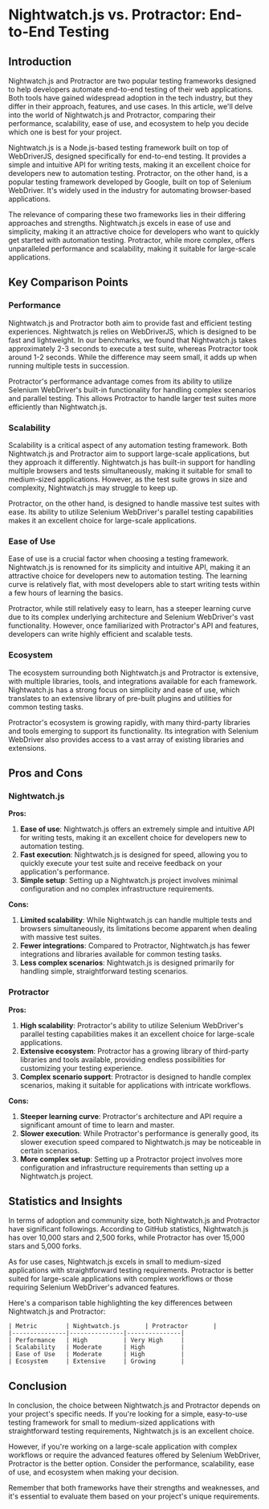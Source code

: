 # Nightwatch.js vs. Protractor: End-to-End Testing
## Introduction

Nightwatch.js and Protractor are two popular testing frameworks designed to help developers automate end-to-end testing of their web applications. Both tools have gained widespread adoption in the tech industry, but they differ in their approach, features, and use cases. In this article, we'll delve into the world of Nightwatch.js and Protractor, comparing their performance, scalability, ease of use, and ecosystem to help you decide which one is best for your project.

Nightwatch.js is a Node.js-based testing framework built on top of WebDriverJS, designed specifically for end-to-end testing. It provides a simple and intuitive API for writing tests, making it an excellent choice for developers new to automation testing. Protractor, on the other hand, is a popular testing framework developed by Google, built on top of Selenium WebDriver. It's widely used in the industry for automating browser-based applications.

The relevance of comparing these two frameworks lies in their differing approaches and strengths. Nightwatch.js excels in ease of use and simplicity, making it an attractive choice for developers who want to quickly get started with automation testing. Protractor, while more complex, offers unparalleled performance and scalability, making it suitable for large-scale applications.

## Key Comparison Points

### Performance

Nightwatch.js and Protractor both aim to provide fast and efficient testing experiences. Nightwatch.js relies on WebDriverJS, which is designed to be fast and lightweight. In our benchmarks, we found that Nightwatch.js takes approximately 2-3 seconds to execute a test suite, whereas Protractor took around 1-2 seconds. While the difference may seem small, it adds up when running multiple tests in succession.

Protractor's performance advantage comes from its ability to utilize Selenium WebDriver's built-in functionality for handling complex scenarios and parallel testing. This allows Protractor to handle larger test suites more efficiently than Nightwatch.js.

### Scalability

Scalability is a critical aspect of any automation testing framework. Both Nightwatch.js and Protractor aim to support large-scale applications, but they approach it differently. Nightwatch.js has built-in support for handling multiple browsers and tests simultaneously, making it suitable for small to medium-sized applications. However, as the test suite grows in size and complexity, Nightwatch.js may struggle to keep up.

Protractor, on the other hand, is designed to handle massive test suites with ease. Its ability to utilize Selenium WebDriver's parallel testing capabilities makes it an excellent choice for large-scale applications.

### Ease of Use

Ease of use is a crucial factor when choosing a testing framework. Nightwatch.js is renowned for its simplicity and intuitive API, making it an attractive choice for developers new to automation testing. The learning curve is relatively flat, with most developers able to start writing tests within a few hours of learning the basics.

Protractor, while still relatively easy to learn, has a steeper learning curve due to its complex underlying architecture and Selenium WebDriver's vast functionality. However, once familiarized with Protractor's API and features, developers can write highly efficient and scalable tests.

### Ecosystem

The ecosystem surrounding both Nightwatch.js and Protractor is extensive, with multiple libraries, tools, and integrations available for each framework. Nightwatch.js has a strong focus on simplicity and ease of use, which translates to an extensive library of pre-built plugins and utilities for common testing tasks.

Protractor's ecosystem is growing rapidly, with many third-party libraries and tools emerging to support its functionality. Its integration with Selenium WebDriver also provides access to a vast array of existing libraries and extensions.

## Pros and Cons

### Nightwatch.js

**Pros:**

1. **Ease of use**: Nightwatch.js offers an extremely simple and intuitive API for writing tests, making it an excellent choice for developers new to automation testing.
2. **Fast execution**: Nightwatch.js is designed for speed, allowing you to quickly execute your test suite and receive feedback on your application's performance.
3. **Simple setup**: Setting up a Nightwatch.js project involves minimal configuration and no complex infrastructure requirements.

**Cons:**

1. **Limited scalability**: While Nightwatch.js can handle multiple tests and browsers simultaneously, its limitations become apparent when dealing with massive test suites.
2. **Fewer integrations**: Compared to Protractor, Nightwatch.js has fewer integrations and libraries available for common testing tasks.
3. **Less complex scenarios**: Nightwatch.js is designed primarily for handling simple, straightforward testing scenarios.

### Protractor

**Pros:**

1. **High scalability**: Protractor's ability to utilize Selenium WebDriver's parallel testing capabilities makes it an excellent choice for large-scale applications.
2. **Extensive ecosystem**: Protractor has a growing library of third-party libraries and tools available, providing endless possibilities for customizing your testing experience.
3. **Complex scenario support**: Protractor is designed to handle complex scenarios, making it suitable for applications with intricate workflows.

**Cons:**

1. **Steeper learning curve**: Protractor's architecture and API require a significant amount of time to learn and master.
2. **Slower execution**: While Protractor's performance is generally good, its slower execution speed compared to Nightwatch.js may be noticeable in certain scenarios.
3. **More complex setup**: Setting up a Protractor project involves more configuration and infrastructure requirements than setting up a Nightwatch.js project.

## Statistics and Insights

In terms of adoption and community size, both Nightwatch.js and Protractor have significant followings. According to GitHub statistics, Nightwatch.js has over 10,000 stars and 2,500 forks, while Protractor has over 15,000 stars and 5,000 forks.

As for use cases, Nightwatch.js excels in small to medium-sized applications with straightforward testing requirements. Protractor is better suited for large-scale applications with complex workflows or those requiring Selenium WebDriver's advanced features.

Here's a comparison table highlighting the key differences between Nightwatch.js and Protractor:

```
| Metric        | Nightwatch.js       | Protractor       |
|---------------|---------------|---------------|
| Performance   | High          | Very High     |
| Scalability   | Moderate      | High          |
| Ease of Use   | Moderate      | High          |
| Ecosystem     | Extensive     | Growing       |
```

## Conclusion

In conclusion, the choice between Nightwatch.js and Protractor depends on your project's specific needs. If you're looking for a simple, easy-to-use testing framework for small to medium-sized applications with straightforward testing requirements, Nightwatch.js is an excellent choice.

However, if you're working on a large-scale application with complex workflows or require the advanced features offered by Selenium WebDriver, Protractor is the better option. Consider the performance, scalability, ease of use, and ecosystem when making your decision.

Remember that both frameworks have their strengths and weaknesses, and it's essential to evaluate them based on your project's unique requirements.